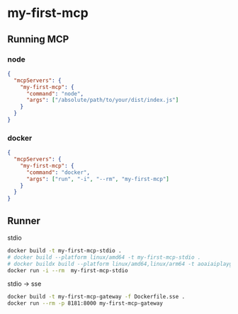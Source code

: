 # my-first-mcp

## Running MCP

### node

```json
{
  "mcpServers": {
    "my-first-mcp": {
      "command": "node",
      "args": ["/absolute/path/to/your/dist/index.js"]
    }
  }
}
```

### docker

```json
{
  "mcpServers": {
    "my-first-mcp": {
      "command": "docker",
      "args": ["run", "-i", "--rm", "my-first-mcp"]
    }
  }
}
```

## Runner

stdio

```bash
docker build -t my-first-mcp-stdio .
# docker build --platform linux/amd64 -t my-first-mcp-stdio .
# docker buildx build --platform linux/amd64,linux/arm64 -t aoaiaiplayground.azurecr.io/mcp/my-first-mcp-stdio --push .
docker run -i --rm  my-first-mcp-stdio
```

stdio -> sse

```bash
docker build -t my-first-mcp-gateway -f Dockerfile.sse .
docker run --rm -p 8181:8000 my-first-mcp-gateway
```
